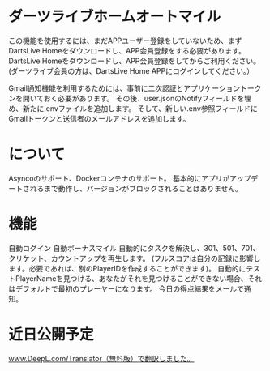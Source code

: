 # ダーツライブホームオートマイル

この機能を使用するには、まだAPPユーザー登録をしていないため、まずDartsLive Homeをダウンロードし、APP会員登録をする必要があります。
DartsLive Homeをダウンロードし、APP会員登録をしてからご利用ください。 \
(ダーツライブ会員の方は、DartsLive Home APPにログインしてください。）

Gmail通知機能を利用するためには、事前に二次認証とアプリケーショントークンを開いておく必要があります。
その後、user.jsonのNotifyフィールドを埋め、新たに.envファイルを追加します。
そして、新しい.env参照フィールドにGmailトークンと送信者のメールアドレスを追加します。

# について

Asyncoのサポート、Dockerコンテナのサポート。
基本的にアプリがアップデートされるまで動作し、バージョンがブロックされることはありません。

# 機能

自動ログイン
自動ボーナスマイル
自動的にタスクを解決し、301、501、701、クリケット、カウントアップを再生します。
(フルスコアは自分の記録に影響します。必要であれば、別のPlayerIDを作成することができます)。
自動的にテストPlayerNameを見つける、あなたがそれを見つけることができない場合、それはデフォルトで最初のプレーヤーになります。
今日の得点結果をメールで通知。

# 近日公開予定

www.DeepL.com/Translator（無料版）で翻訳しました。
